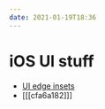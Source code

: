 ```yaml
---
date: 2021-01-19T18:36
---
```


# iOS UI stuff

- [UI edge insets](https://medium.com/short-swift-stories/using-uiedgeinsets-to-layout-a-uibutton-44ba04dd085c)
- [[[cfa6a182]]]
